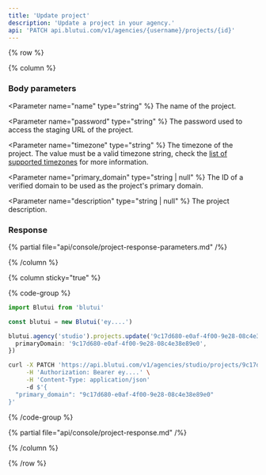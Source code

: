 ```yaml
---
title: 'Update project'
description: 'Update a project in your agency.'
api: 'PATCH api.blutui.com/v1/agencies/{username}/projects/{id}'
---
```


{% row %}

{% column %}
### Body parameters

<Parameter name="name" type="string" %}
The name of the project.
</Parameter>

<Parameter name="password" type="string" %}
The password used to access the staging URL of the project.
</Parameter>

<Parameter name="timezone" type="string" %}
The timezone of the project. The value must be a valid timezone string, check the [list of supported timezones](/api/timezones) for more information.
</Parameter>

<Parameter name="primary_domain" type="string | null" %}
The ID of a verified domain to be used as the project's primary domain.
</Parameter>

<Parameter name="description" type="string | null" %}
The project description.
</Parameter>

### Response

{% partial file="api/console/project-response-parameters.md" /%}

{% /column %}

{% column sticky="true" %}

{% code-group %}

```ts {% process=false filename="Node.js" %}
import Blutui from 'blutui'

const blutui = new Blutui('ey....')

blutui.agency('studio').projects.update('9c17d680-e0af-4f00-9e28-08c4e38e89e0', {
  primaryDomain: '9c17d680-e0af-4f00-9e28-08c4e38e89e0',
})
```

```bash {% process=false filename="cURL" %}
curl -X PATCH 'https://api.blutui.com/v1/agencies/studio/projects/9c17d680-e0af-4f00-9e28-08c4e38e89e0' \
     -H 'Authorization: Bearer ey....' \
     -H 'Content-Type: application/json'
     -d $'{
  "primary_domain": "9c17d680-e0af-4f00-9e28-08c4e38e89e0"
}'
```

{% /code-group %}

{% partial file="api/console/project-response.md" /%}

{% /column %}

{% /row %}
